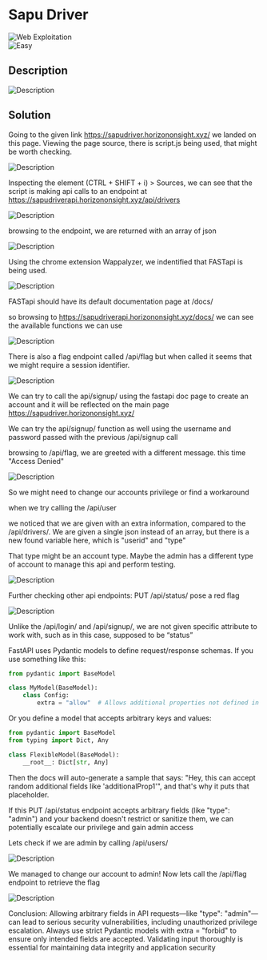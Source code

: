 # Sapu Driver 

![Web Exploitation](https://img.shields.io/badge/Category-Web%20Exploitation-blue)  
![Easy](https://img.shields.io/badge/Difficulty-Easy-green)

## Description
![Description](./img/sapudesc.png)

## Solution
Going to the given link https://sapudriver.horizononsight.xyz/ we landed on this page. Viewing the page source, there is script.js being used, that might be worth checking.

![Description](./img/sapu1.png)

Inspecting the element (CTRL + SHIFT + i) >  Sources, we can see that the script is making api calls to an endpoint at https://sapudriverapi.horizononsight.xyz/api/drivers
  
![Description](./img/sapu2.png)

browsing to the endpoint, we are returned with an array of json

![Description](./img/sapu3.png)

Using the chrome extension Wappalyzer, we indentified that FASTapi is being used. 

![Description](./img/sapu4.png)

FASTapi should have its default documentation page at /docs/

so browsing to https://sapudriverapi.horizononsight.xyz/docs/ we can see the available functions we can use

![Description](./img/sapu5.png)


There is also a flag endpoint called /api/flag but when called it seems that we might require a session identifier.


![Description](./img/sapu7.png)

We can try to call the api/signup/ using the fastapi doc page to create an account and it will be reflected on the main page https://sapudriver.horizononsight.xyz/

We can try the api/signup/ function as well using the username and password passed with the previous /api/signup call

browsing to /api/flag, we are greeted with a different message. this time "Access Denied"

![Description](./img/sapu6.png)

So we might need to change our accounts privilege or find a workaround

when we try calling the /api/user

we noticed that we are given with an extra information, compared to the /api/drivers/. We are given a single json instead of an array, but there is a new found variable here, which is "userid" and "type"

That type might be an account type. Maybe the admin has a different type of account to manage this api and perform testing.

![Description](./img/sapu8.png)


Further checking other api endpoints: PUT /api/status/ pose a red flag


![Description](./img/sapu9.png)

Unlike the /api/login/ and /api/signup/, we are not given specific attribute to work with, such as in this case, supposed to be “status”

FastAPI uses Pydantic models to define request/response schemas. If you use something like this:

```python
from pydantic import BaseModel

class MyModel(BaseModel):
    class Config:
        extra = "allow"  # Allows additional properties not defined in the model

```

Or you define a model that accepts arbitrary keys and values:


``` python
from pydantic import BaseModel
from typing import Dict, Any

class FlexibleModel(BaseModel):
    __root__: Dict[str, Any]
```

Then the docs will auto-generate a sample that says:
 "Hey, this can accept random additional fields like 'additionalProp1'", and that's why it puts that placeholder.

If this PUT /api/status endpoint accepts arbitrary fields (like "type": "admin") and your backend doesn't restrict or sanitize them, we can potentially escalate our privilege and gain admin access

Lets check if we are admin by calling /api/users/

![Description](./img/sapu10.png)

We managed to change our account to admin! Now lets call the /api/flag endpoint to retrieve the flag



![Description](./img/sapu11.png)

Conclusion: Allowing arbitrary fields in API requests—like "type": "admin"—can lead to serious security vulnerabilities, including unauthorized privilege escalation. Always use strict Pydantic models with extra = "forbid" to ensure only intended fields are accepted. Validating input thoroughly is essential for maintaining data integrity and application security

